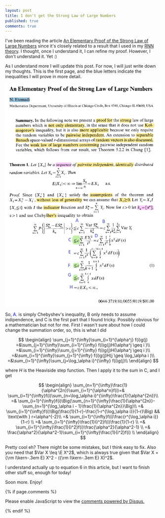 ```yaml
---
layout: post
title: I don't get the Strong Law of Large Numbers
published: true
comments: true
---
```


I've been reading the article [An Elementary Proof of the Strong Law of Large Numbers](https://link.springer.com/article/10.1007/BF01013465)
since it's closely related to a result that I used in my [RNN theory](https://arxiv.org/abs/2308.12075).
I thought, once I understand it, I can refine my proof. However, I don't understand it. Yet :)

As I understand more I will update this post. For now, I will just write down my thoughts. This is the first page, and
the blue letters indicate the inequalities I will prove in more detail.

![slln1](/images/EPSLLN.png)

So, <span style="color:blue">A</span>. is simply Chebyshev's inequality, B only needs to assume indipendence, and C is the first part that I found
tricky. Possibly obvious for a mathematician but not for me. First I wasn't sure about how I could change the summation
order, so, this is what I did

$$
\begin{align}
    \sum_{j=1}^{\infty}\sum_{i=1}^{\alpha^j} f(i)g(j)
    =&\sum_{j=1}^{\infty}\sum_{i=1}^{\infty} f(i)g(j)H(\alpha^j \geq i )\\
    =&\sum_{i=1}^{\infty}\sum_{j=1}^{\infty} f(i)g(j)H(\alpha^j \geq i )\\
    =&\sum_{i=1}^{\infty}\sum_{j=1}^{\infty} f(i)g(j)H(j \geq \log_\alpha i )\\
    =&\sum_{i=1}^{\infty}\sum_{j=\log_\alpha i}^{\infty} f(i)g(j)\\
\end{align}
$$

where $H$ is the Heaviside step function. Then I apply it to the sum in C, and I get

$$
\begin{align}
    \sum_{n=1}^{\infty}\frac{1}{\alpha^{2n}}\sum_{i=1}^{\alpha^n}f(i)=& \sum_{i=1}^{\infty}f(i)\sum_{n=\log_\alpha i}^{\infty}\frac{1}{\alpha^{2n}}\\
    =& \sum_{i=1}^{\infty}f(i)\Big(\sum_{n=1}^{\infty}\frac{1}{\alpha^{2n}}-\sum_{n=1}^{\log_\alpha i - 1}\frac{1}{\alpha^{2n}}\Big)\\
    =& \sum_{i=1}^{\infty}f(i)\Big(\frac{1}{1-r}-\frac{1-r^{\log_\alpha i}}{1-r}\Big) && \text{with } r=\alpha^{-2}\\
    =& \sum_{i=1}^{\infty}f(i)\frac{r^{\log_\alpha i}}{1-r} \\
    =& \sum_{i=1}^{\infty}\frac{1}{i^2}f(i)\frac{1}{1-r} \\
    =& \sum_{i=1}^{\infty}\frac{1}{i^2}f(i)\frac{\alpha^2}{\alpha^2-1} \\
    =& \frac{\alpha^2}{\alpha^2-1}\sum_{i=1}^{\infty}\frac{1}{i^2}f(i) \\
\end{align}
$$

Pretty cool eh? There might be some mistakes, but I think easy to fix. Also you need that $Var X \leq \E X^2$, which is
always true given that $Var X = {\rm I\kern-.3em E} X^2 - ({\rm I\kern-.3em E} X)^2$. 



I understand actually up to equation 6 in this article, but
I want to finish other stuff so, enough for today!

Soon more. Enjoy!

{% if page.comments %} 



<div id="disqus_thread"></div>
<script>

/**
*  RECOMMENDED CONFIGURATION VARIABLES: EDIT AND UNCOMMENT THE SECTION BELOW TO INSERT DYNAMIC VALUES FROM YOUR PLATFORM OR CMS.
*  LEARN WHY DEFINING THESE VARIABLES IS IMPORTANT: https://disqus.com/admin/universalcode/#configuration-variables*/
/*
var disqus_config = function () {
this.page.url = PAGE_URL;  // Replace PAGE_URL with your page's canonical URL variable
this.page.identifier = PAGE_IDENTIFIER; // Replace PAGE_IDENTIFIER with your page's unique identifier variable
};
*/
(function() { // DON'T EDIT BELOW THIS LINE
var d = document, s = d.createElement('script');
s.src = 'https://https-lucehe-github-io.disqus.com/embed.js';
s.setAttribute('data-timestamp', +new Date());
(d.head || d.body).appendChild(s);
})();
</script>
<noscript>Please enable JavaScript to view the <a href="https://disqus.com/?ref_noscript">comments powered by Disqus.</a></noscript>



{% endif %}

